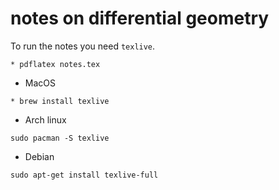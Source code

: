 # notes on differential geometry

To run the notes you need `texlive`.

```
* pdflatex notes.tex
```
* MacOS
```
* brew install texlive
```

* Arch linux
```
sudo pacman -S texlive
```

* Debian
```
sudo apt-get install texlive-full
```
